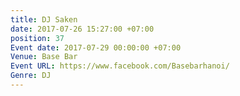 ```yaml
---
title: DJ Saken
date: 2017-07-26 15:27:00 +07:00
position: 37
Event date: 2017-07-29 00:00:00 +07:00
Venue: Base Bar
Event URL: https://www.facebook.com/Basebarhanoi/
Genre: DJ
---
```


